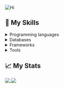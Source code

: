 ![Hi](https://media.tenor.com/74l5y1hUdtwAAAAj/pokemon.gif)

## :memo: My Skills

<details>
  <summary> Programming languages </summary>
    <br>
    <img src="https://upload.wikimedia.org/wikipedia/commons/thumb/1/18/ISO_C%2B%2B_Logo.svg/1822px-ISO_C%2B%2B_Logo.svg.png" height="40" title="C++"> &nbsp;&nbsp;
    <img src="https://logowiki.net/uploads/logo/j/java-14.svg" width="30" height="40" title="Java"> &nbsp;&nbsp;
    <img src="https://upload.wikimedia.org/wikipedia/commons/7/7e/Dart-logo.png" height="40" title="Dart"> &nbsp;&nbsp;
    <img src="https://upload.wikimedia.org/wikipedia/commons/1/19/C_Logo.png" width="36" height="40" title="C"> &nbsp;&nbsp;
    <img src="https://raw.githubusercontent.com/learnbr/python/master/logo.png" width="40" height="40" title="Python">
</details>

<details>
  <summary> Databases </summary>
    <br>
    <img src="https://upload.wikimedia.org/wikipedia/commons/thumb/3/38/SQLite370.svg/2560px-SQLite370.svg.png" height="40" title="SQLite"> &nbsp;&nbsp;
    <img src="https://cdn.freebiesupply.com/logos/large/2x/firebase-1-logo-png-transparent.png" height="40" title="Firebase"> &nbsp;&nbsp;
</details>

<details>
  <summary> Frameworks </summary>
    <br>
    <img src="https://res.cloudinary.com/startup-grind/image/upload/c_fill,dpr_2.0,f_auto,g_center,q_auto:good/v1/gcs/platform-data-dsc/events/1_ilC2Aqp5sZd1wi0CopD1Hw_zT8WoJh.png" height="40" title="Flutter"> &nbsp;&nbsp;
</details>

<details>
  <summary> Tools </summary>
    <br>
    <img src="https://git-scm.com/images/logos/downloads/Git-Icon-1788C.png" height="40" title="Git"> &nbsp;&nbsp;
</details>

## :chart_with_upwards_trend: My Stats

<a href="https://github.com/anuraghazra/github-readme-stats">
  <img align="center" src="https://github-readme-stats.vercel.app/api?username=tomas-sucena&theme=vue-dark&title_color=blue&show_icons=true&line_height=30&include_all_commits=true" />
<a href="https://github.com/anuraghazra/github-readme-stats">
  <img align="center" src="https://github-readme-stats.vercel.app/api/top-langs/?username=tomas-sucena&layout=compact&theme=vue-dark&title_color=blue&size_weight=0.5&count_weight=0.5" />
</a>
